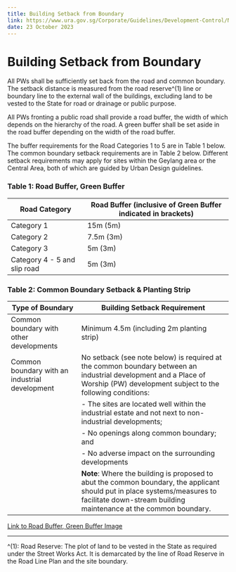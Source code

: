 ```yaml
---
title: Building Setback from Boundary
link: https://www.ura.gov.sg/Corporate/Guidelines/Development-Control/Non-Residential/PW/Setback
date: 23 October 2023
---
```


# Building Setback from Boundary

All PWs shall be sufficiently set back from the road and common boundary. The setback distance is measured from the road reserve^(1) line or boundary line to the external wall of the buildings, excluding land to be vested to the State for road or drainage or public purpose.

All PWs fronting a public road shall provide a road buffer, the width of which depends on the hierarchy of the road. A green buffer shall be set aside in the road buffer depending on the width of the road buffer.

The buffer requirements for the Road Categories 1 to 5 are in Table 1 below. The common boundary setback requirements are in Table 2 below. Different setback requirements may apply for sites within the Geylang area or the Central Area, both of which are guided by Urban Design guidelines.

### Table 1: Road Buffer, Green Buffer

| Road Category | Road Buffer (inclusive of Green Buffer indicated in brackets) |
| --- | --- |
| Category 1 | 15m (5m) |
| Category 2 | 7.5m (3m) |
| Category 3 | 5m (3m) |
| Category 4 - 5 and slip road | 5m (3m) |

### Table 2: Common Boundary Setback & Planting Strip

| Type of Boundary | Building Setback Requirement |
| --- | --- |
| Common boundary with other developments | Minimum 4.5m (including 2m planting strip) |
| Common boundary with an industrial development | No setback (see note below) is required at the common boundary between an industrial development and a Place of Worship (PW) development subject to the following conditions: |
|  | - The sites are located well within the industrial estate and not next to non-industrial developments; |
|  | - No openings along common boundary; and |
|  | - No adverse impact on the surrounding developments |
|  | **Note**: Where the building is proposed to abut the common boundary, the applicant should put in place systems/measures to facilitate down-stream building maintenance at the common boundary. |



[Link to Road Buffer, Green Buffer Image](https://www.ura.gov.sg/Corporate/Guidelines/Development-control/Others/PW02_Road_Buffer_Setbacks.jpg)

---

^(1): Road Reserve: The plot of land to be vested in the State as required under the Street Works Act. It is demarcated by the line of Road Reserve in the Road Line Plan and the site boundary.
